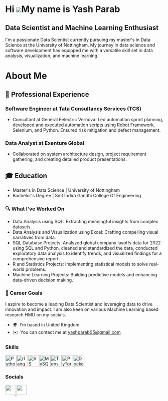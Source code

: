 Hi ![](https://user-images.githubusercontent.com/18350557/176309783-0785949b-9127-417c-8b55-ab5a4333674e.gif)My name is Yash Parab
==================================================================================================================================

Data Scientist and Machine Learning Enthusiast
----------------------------------------------

I'm a passionate Data Scientist currently pursuing my master's in Data Science at the University of Nottingham. My journey in data science and software development has equipped me with a versatile skill set in data analysis, visualization, and machine learning. 

# About Me
## 💼 Professional Experience
### Software Engineer at Tata Consultancy Services (TCS)
- Consultant at General Eelectric Vernova: Led automation sprint planning, developed and executed automation scripts using Robot Framework, Selenium, and Python. Ensured risk mitigation and defect management.
### Data Analyst at Exenture Global
- Collaborated on system architecture design, project requirement gathering, and creating detailed product presentations.

## 🎓 Education
- Master's in Data Science | University of Nottingham
- Bachelor's Degree | Smt Indira Gandhi College Of Engineering


### 🔍 What I've Worked On 
- Data Analysis using SQL: Extracting meaningful insights from complex datasets.
- Data Analysis and Visualization using Excel: Crafting compelling visual narratives from data.
- SQL Database Projects: Analyzed global company layoffs data for 2022 using SQL and Python, cleaned and standardized the data, conducted exploratory data analysis to identify trends, and visualized findings for a comprehensive report.
- R and Statistics Projects: Implementing statistical models to solve real-world problems.
- Machine Learning Projects: Building predictive models and enhancing data-driven decision making.

### 🌟 Career Goals
I aspire to become a leading Data Scientist and leveraging data to drive innovation and impact. I am also keen on various Machine Learning based research HMU on my socials.


- 🌍  I'm based in United Kingdom
- ✉️  You can contact me at [yashparab05@gmail.com](mailto:yashparab05@gmail.com )

  
 ### Skills 
<p align="left">
<a href="https://www.python.org/" target="_blank" rel="noreferrer"><img src="https://raw.githubusercontent.com/danielcranney/readme-generator/main/public/icons/skills/python-colored.svg" width="36" height="36" alt="Python" /></a><a href="https://www.r-project.org/" target="_blank" rel="noreferrer"><img src="https://raw.githubusercontent.com/danielcranney/readme-generator/main/public/icons/skills/rlang-colored.svg" width="36" height="36" alt="rlang" /></a><a href="https://code.visualstudio.com/" target="_blank" rel="noreferrer"><img src="https://raw.githubusercontent.com/danielcranney/readme-generator/main/public/icons/skills/visualstudiocode.svg" width="36" height="36" alt="VS Code" /></a><a href="https://www.mysql.com/" target="_blank" rel="noreferrer"><img src="https://raw.githubusercontent.com/danielcranney/readme-generator/main/public/icons/skills/mysql-colored.svg" width="36" height="36" alt="MySQL" /></a><a href="https://www.tensorflow.org/" target="_blank" rel="noreferrer"><img src="https://raw.githubusercontent.com/danielcranney/readme-generator/main/public/icons/skills/tensorflow-colored.svg" width="36" height="36" alt="TensorFlow" /></a><a href="https://pytorch.org/" target="_blank" rel="noreferrer"><img src="https://raw.githubusercontent.com/danielcranney/readme-generator/main/public/icons/skills/pytorch-colored.svg" width="36" height="36" alt="PyTorch" /></a><a href="https://www.docker.com/" target="_blank" rel="noreferrer"><img src="https://raw.githubusercontent.com/danielcranney/readme-generator/main/public/icons/skills/docker-colored.svg" width="36" height="36" alt="Docker" /></a>
                    </p>
                    
   ### Socials
   
<p align="left"> <a href="https://www.github.com/ParabYash" target="_blank" rel="noreferrer"> <picture> <source media="(prefers-color-scheme: dark)" srcset="https://raw.githubusercontent.com/danielcranney/readme-generator/main/public/icons/socials/github-dark.svg" /> <source media="(prefers-color-scheme: light)" srcset="https://raw.githubusercontent.com/danielcranney/readme-generator/main/public/icons/socials/github.svg" /> <img src="https://raw.githubusercontent.com/danielcranney/readme-generator/main/public/icons/socials/github.svg" width="32" height="32" /> </picture> </a> <a href="https://www.linkedin.com/in/yash-parab-05june" target="_blank" rel="noreferrer"> <picture> <source media="(prefers-color-scheme: dark)" srcset="https://raw.githubusercontent.com/danielcranney/readme-generator/main/public/icons/socials/linkedin-dark.svg" /> <source media="(prefers-color-scheme: light)" srcset="https://raw.githubusercontent.com/danielcranney/readme-generator/main/public/icons/socials/linkedin.svg" /> <img src="https://raw.githubusercontent.com/danielcranney/readme-generator/main/public/icons/socials/linkedin.svg" width="32" height="32" /> </picture> </a></p>
